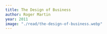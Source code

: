 ```yaml
---
title: The Design of Business
author: Roger Martin
year: 2011
image: "./read/the-design-of-business.webp"
---
```

